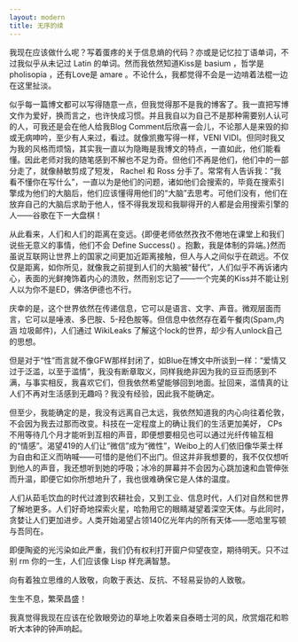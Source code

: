 ```yaml
---
layout: modern
title: 无序的续
---
```


我现在应该做什么呢？写着蛋疼的关于信息熵的代码？亦或是记忆拉丁语单词，不过我似乎从未记过 Latin 的单词。然而我依然知道Kiss是 basium ，哲学是 pholisopia ，还有Love是 amare 。不论什么，我都觉得不会是一边啃着法棍一边在这里扯淡。

似乎每一篇博文都可以写得随意一点，但我觉得那不是我的博客了。我一直把写博文作为爱好，换而言之，也许快成习惯。并且我自以为自己不是那种需要别人认可的人，可我还是会在他人给我Blog Comment后欣喜一会儿，不论那人是来毁的抑或无病呻吟，至少有人来过，看过。就像凯撒写得一样，VENI VIDI。但同时我又为我的风格而烦恼，其实我一直以为隐晦是我博文的特点，一直如此，他们能看懂。因此老师对我的随笔感到不解也不足为奇。但他们不再是他们，他们中的一部分走了，就像赫敏剪成了短发， Rachel 和 Ross 分手了。常常有人告诉我：“我看不懂你在写什么”，一直以为是他们的问题，诸如他们会搜索的，毕竟在搜索引擎成为他们的大脑后，他们应该懂得用他们的“大脑”去思考。可他们没有，他们在放弃自己的大脑后求助于他人，怪不得我发现和我聊得开的人都是会用搜索引擎的人——谷歌在下一大盘棋！
  
从此看来，人们和人们的距离在变远。{即便老师依然孜孜不倦地在课堂上和我们说些无意义的事情，他们不会 Define Success() 。抱歉，我是体制的异端。}然而虽说互联网让世界上的国家之间更加近距离接触，但人与人之间似乎在疏远。不仅仅是距离，如你所见，就像我之前提到人们的大脑被“替代”，人们似乎不再诉诸内心，表面的光鲜掩饰着内心的溃败，然而别忘记了——一个完美的Kiss并不能让别人以为你不是ED，佛洛伊德也不行。
  
庆幸的是，这个世界依然在传递信息，它可以是语言、文字、声音。微观层面而言，它可以是唾液、多巴胺、5-羟色胺等。但信息中依然存在着午餐肉(Spam,内涵 垃圾邮件)，人们通过 WikiLeaks 了解这个lock的世界，却少有人unlock自己的思想。
  
但是对于“性”而言就不像GFW那样封闭了，如Blue在博文中所谈到一样：“爱情又过于泛滥，以至于滥情”，我没有断章取义，同样我绝非因为我的豆豆而感到不满，与事实相反，我喜欢它们，但我依然希望能够回到地面。扯回来，滥情真的让人们不再对生活感到无趣吗？我没有经验，因此我不能确定。
  
但至少，我能确定的是，我没有远离自己太远，我依然知道我的内心向往着伦敦，不会因为我去过那而改变。科技在一定程度上的确让我们的生活更加美好， CPs 不用等待几个月才能听到互相的声音，即便想要相见也可以通过光纤传输互相的“情感”。渴望419的人们让“微信”成为“微性”，Weibo上的人们依旧像华莱士样为自由和正义而呐喊——可惜的是他们不出门。但这并非我想要的，我不仅仅想听到他人的声音，我还想听到她的呼吸；冰冷的屏幕并不会因为心跳加速和血管伸张而升温，即便它如你所想地升了，我也很难确保它是人体的温度。
  
人们从茹毛饮血的时代过渡到农耕社会，又到工业、信息时代，人们对自然和世界了解地更多。人们好奇地探索火星，哈勃用它的眼睛凝望着深空天体。与此同时，贪婪让人们更加进步。人类开始渴望占领140亿光年内的所有天体——愿哈里写顿与吾同在。
  
即便陶瓷的光污染如此严重，我们仍有权利打开窗户仰望夜空，期待明天。只不过别 rm 你的一生，人们应该像 Lisp 样充满智慧。
  
向有着独立思维的人致敬，向敢于表达、反抗、不轻易妥协的人致敬。
 
生生不息，繁荣昌盛！

我真觉得我现在应该在伦敦眼旁边的草地上吹着来自泰晤士河的风，欣赏烟花和聆听大本钟的钟声响起。